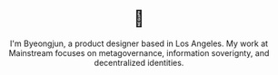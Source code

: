 <h1 align="center">🧸</h1>

<p align="center">I'm Byeongjun, a product designer based in Los Angeles. My work at Mainstream focuses on metagovernance, information soverignty, and decentralized identities.</p>
